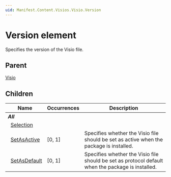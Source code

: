 ```yaml
---
uid: Manifest.Content.Visios.Visio.Version
---
```


# Version element

Specifies the version of the Visio file.

## Parent

[Visio](xref:Manifest.Content.Visios.Visio)

## Children

|Name|Occurrences|Description|
|--- |--- |--- |
|***All***|||
|&nbsp;&nbsp;[Selection](xref:Manifest.Content.Visios.Visio.Version.Selection)|||
|&nbsp;&nbsp;[SetAsActive](xref:Manifest.Content.Visios.Visio.Version.SetAsActive)|[0, 1]|Specifies whether the Visio file should be set as active when the package is installed.|
|&nbsp;&nbsp;[SetAsDefault](xref:Manifest.Content.Visios.Visio.Version.SetAsDefault)|[0, 1]|Specifies whether the Visio file should be set as protocol default when the package is installed.|
